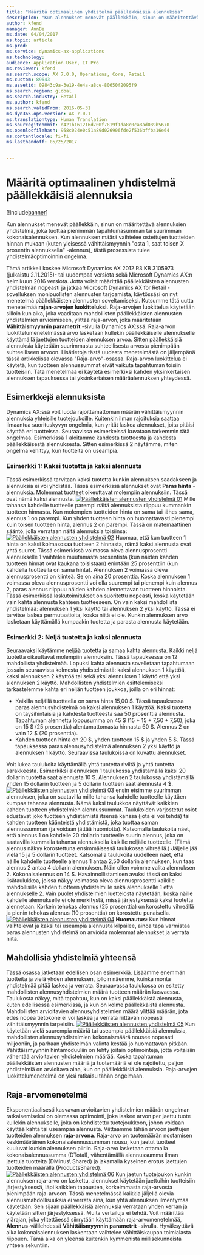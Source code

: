 ```yaml
---
title: "Määritä optimaalinen yhdistelmä päällekkäisiä alennuksia"
description: "Kun alennukset menevät päällekkäin, sinun on määritettävä alennuksien yhdistelmä, joka tuottaa pienimmän tapahtumasumman tai suurimman kokonaisalennuksen. Kun alennuksen määrä vaihtelee ostettujen tuotteiden hinnan mukaan (kuten yleisessä vähittäismyynnin &quot;osta 1, saat toisen X prosentin alennuksella&quot; -alennus), tästä prosessista tulee yhdistelmäoptimoinnin ongelma."
author: kfend
manager: AnnBe
ms.date: 04/04/2017
ms.topic: article
ms.prod: 
ms.service: dynamics-ax-applications
ms.technology: 
audience: Application User, IT Pro
ms.reviewer: kfend
ms.search.scope: AX 7.0.0, Operations, Core, Retail
ms.custom: 89643
ms.assetid: 09843c9a-3e19-4e4a-a8ce-80650f2095f9
ms.search.region: global
ms.search.industry: Retail
ms.author: kfend
ms.search.validFrom: 2016-05-31
ms.dyn365.ops.version: AX 7.0.1
ms.translationtype: Human Translation
ms.sourcegitcommit: d421b161216d700f7819f1da8c0ca8ad089b5670
ms.openlocfilehash: 958c024e0c51a89d026906fde2f536bffba16e64
ms.contentlocale: fi-fi
ms.lasthandoff: 05/25/2017


---
```


# <a name="determine-the-optimal-combination-of-overlapping-discounts"></a>Määritä optimaalinen yhdistelmä päällekkäisiä alennuksia

[!include[banner](includes/banner.md)]


Kun alennukset menevät päällekkäin, sinun on määritettävä alennuksien yhdistelmä, joka tuottaa pienimmän tapahtumasumman tai suurimman kokonaisalennuksen. Kun alennuksen määrä vaihtelee ostettujen tuotteiden hinnan mukaan (kuten yleisessä vähittäismyynnin "osta 1, saat toisen X prosentin alennuksella" -alennus), tästä prosessista tulee yhdistelmäoptimoinnin ongelma.

Tämä artikkeli koskee Microsoft Dynamics AX 2012 R3 KB 3105973 (julkaistu 2.11.2015)- tai uudempaa versiota sekä Microsoft Dynamics AX:n helmikuun 2016 versiota. Jotta voisit määrittää päällekkäisten alennusten yhdistelmän nopeasti ja jatkaa Microsoft Dynamics AX for Retail -sovelluksen monipuolisten alennusten tarjoamista, käytössäsi on nyt menetelmä päällekkäisten alennusten soveltamiseksi. Kutsumme tätä uutta menetelmää **rajan-arvojen luokitteluksi**. Raja-arvojen luokittelua käytetään silloin kun aika, joka vaaditaan mahdollisten päällekkäisten alennusten yhdistelmien arvioimiseen, ylittää raja-arvon, joka määritetään **Vähittäismyynnin parametrit** -sivulla Dynamics AX:ssä. Raja-arvon luokittelumenetelmässä arvo lasketaan kullekin päällekkäiselle alennukselle käyttämällä jaettujen tuotteiden alennuksen arvoa. Sitten päällekkäisiä alennuksia käytetään suurimmasta suhteellisesta arvosta pienimpään suhteelliseen arvoon. Lisätietoja tästä uudesta menetelmästä on jäljempänä tässä artikkelissa olevassa "Raja-arvo"-osassa. Raja-arvon luokittelua ei käytetä, kun tuotteen alennussummat eivät vaikuta tapahtuman toisiin tuotteisiin. Tätä menetelmää ei käytetä esimerkiksi kahden yksinkertaisen alennuksen tapauksessa tai yksinkertaisen määräalennuksen yhteydessä.

## <a name="discount-examples"></a>Esimerkkejä alennuksista
Dynamics AX:ssä voit luoda rajoittamattoman määrän vähittäismyynnin alennuksia yhteisille tuotejoukoille. Kuitenkin ilman rajoituksia saattaa ilmaantua suorituskyvyn ongelmia, kun yrität laskea alennukset, joita pitäisi käyttää eri tuotteissa. Seuraavissa esimerkeissä kuvataan tarkemmin tätä ongelmaa. Esimerkissä 1 aloitamme kahdesta tuotteesta ja kahdesta päällekkäisestä alennuksesta. Sitten esimerkissä 2 näytämme, miten ongelma kehittyy, kun tuotteita on useampia.

### <a name="example-1-two-products-and-two-discounts"></a>Esimerkki 1: Kaksi tuotetta ja kaksi alennusta

Tässä esimerkissä tarvitaan kaksi tuotetta kunkin alennuksen saadakseen ja alennuksia ei voi yhdistää. Tässä esimerkissä alennukset ovat **Paras hinta** -alennuksia. Molemmat tuotteet oikeuttavat molempiin alennuksiin. Tässä ovat nämä kaksi alennusta. [![Päällekkäisten alennusten yhdistelmä 01](./media/overlapping-discount-combo-01.jpg)](./media/overlapping-discount-combo-01.jpg) Mille tahansa kahdelle tuotteelle parempi näitä alennuksista riippuu kummankin tuotteen hinnasta. Kun molempien tuotteiden hinta on sama tai lähes sama, alennus 1 on parempi. Kun yhden tuotteen hinta on huomattavasti pienempi kuin toisen tuotteen hinta, alennus 2 on parempi. Tässä on matemaattinen sääntö, jolla verrataan näitä alennuksia toisiinsa: [![Päällekkäisten alennusten yhdistelmä 02](./media/overlapping-discount-combo-02.jpg)](./media/overlapping-discount-combo-02.jpg) Huomaa, että kun tuotteen 1 hinta on kaksi kolmasosaa tuotteen 2 hinnasta, nämä kaksi alennusta ovat yhtä suuret. Tässä esimerkissä voimassa oleva alennusprosentti alennukselle 1 vaihtelee muutamasta prosentista (kun näiden kahden tuotteen hinnat ovat kaukana toisistaan) enintään 25 prosenttiin (kun kahdella tuotteella on sama hinta). Alennuksen 2 voimassa oleva alennusprosentti on kiinteä. Se on aina 20 prosenttia. Koska alennuksen 1 voimassa oleva alennusprosentti voi olla suurempi tai pienempi kuin alennus 2, paras alennus riippuu näiden kahden alennettavan tuotteen hinnoista. Tässä esimerkissä laskutoimitukset on suoritettu nopeasti, koska käytetään vain kahta alennusta kahteen tuotteeseen. On vain kaksi mahdollista yhdistelmää: alennuksen 1 yksi käyttö tai alennuksen 2 yksi käyttö. Tässä ei tarvitse laskea permutaatioita, koska niitä ei ole. Kunkin alennuksen arvo lasketaan käyttämällä kumpaakin tuotetta ja parasta alennusta käytetään.

### <a name="example-2-four-products-and-two-discounts"></a>Esimerkki 2: Neljä tuotetta ja kaksi alennusta

Seuraavaksi käytämme neljää tuotetta ja samaa kahta alennusta. Kaikki neljä tuotetta oikeuttavat molempiin alennuksiin. Tässä tapauksessa on 12 mahdollista yhdistelmää. Lopuksi kahta alennusta sovelletaan tapahtumaan jossain seuraavista kolmesta yhdistelmästä: kaksi alennuksen 1 käyttöä, kaksi alennuksen 2 käyttöä tai sekä yksi alennuksen 1 käyttö että yksi alennuksen 2 käyttö. Mahdollisten yhdistelmien esittelemiseksi tarkastelemme kahta eri neljän tuotteen joukkoa, joilla on eri hinnat:

-   Kaikilla neljällä tuotteella on sama hinta 15,00 $. Tässä tapauksessa paras alennusyhdistelmä on kaksi alennuksen 1 käyttöä. Kaksi tuotetta on täysihintaisia ja kahdesta tuotteesta saa 50 prosenttia alennusta. Tapahtuman alennettu loppusumma on 45 $ (15 + 15 + 7,50 + 7,50), joka on 15 $ (25 prosenttia) alentamattomasta hinnasta 60 $. Alennus 2 on vain 12 $ (20 prosenttia).
-   Kahden tuotteen hinta on 20 $, yhden tuotteen 15 $ ja yhden 5 $. Tässä tapauksessa paras alennusyhdistelmä alennuksen 2 yksi käyttö ja alennuksen 1 käyttö. Seuraavissa taulukoissa on kuvattu alennukset.

Voit lukea taulukoita käyttämällä yhtä tuotetta riviltä ja yhtä tuotetta sarakkeesta. Esimerkiksi alennuksen 1 taulukossa yhdistämällä kaksi 20 dollarin tuotetta saat alennusta 10 $. Alennuksen 2 taulukossa yhdistämällä yhden 15 dollarin tuotteen ja 5 dollarin tuotteen saat alennusta 4 $. [![Päällekkäisten alennusten yhdistelmä 03](./media/overlapping-discount-combo-03.jpg)](./media/overlapping-discount-combo-03.jpg) ensin etsimme suurimman alennuksen, joka on saatavilla mille tahansa kahdelle tuotteelle käyttäen kumpaa tahansa alennusta. Nämä kaksi taulukkoa näyttävät kaikkien kahden tuotteen yhdistelmien alennussummat. Taulukoiden varjostetut osiot edustavat joko tuotteen yhdistämistä itsensä kanssa (jota ei voi tehdä) tai kahden tuotteen käänteistä yhdistämistä, joka tuottaa saman alennussumman (ja voidaan jättää huomiotta). Katsomalla taulukoita näet, että alennus 1 on kahdelle 20 dollarin tuotteelle suurin alennus, joka on saatavilla kummalla tahansa alennuksella kaikille neljälle tuotteelle. (Tämä alennus näkyy korostettuna ensimmäisessä taulukossa vihreällä.) Jäljelle jää vielä 15 ja 5 dollarin tuotteet. Katsomalla taulukoita uudelleen näet, että näille kahdelle tuotteelle alennus 1 antaa 2,50 dollarin alennuksen, kun taas alennus 2 antaa 4 dollarin alennuksen. Näin ollen voimme valita alennuksen 2. Kokonaisalennus on 14 $. Havainnollistamisen avuksi tässä on kaksi lisätaulukkoa, joissa näkyy voimassa oleva alennusprosentti kaikille mahdollisille kahden tuotteen yhdistelmille sekä alennukselle 1 että alennukselle 2. Vain puolet yhdistelmien luettelosta näytetään, koska näille kahdelle alennukselle ei ole merkitystä, missä järjestyksessä kaksi tuotetta alennetaan. Korkein tehokas alennus (25 prosenttia) on korostettu vihreällä ja pienin tehokas alennus (10 prosenttia) on korostettu punaisella. [![Päällekkäisten alennusten yhdistelmä 04](./media/overlapping-discount-combo-04.jpg)](./media/overlapping-discount-combo-04.jpg) **Huomautus:** Kun hinnat vaihtelevat ja kaksi tai useampia alennusta kilpailee, ainoa tapa varmistaa paras alennusten yhdistelmä on arvioida molemmat alennukset ja verrata niitä.

## <a name="total-possible-combinations"></a>Mahdollisia yhdistelmiä yhteensä
Tässä osassa jatketaan edellisen osan esimerkkiä. Lisäämme enemmän tuotteita ja vielä yhden alennuksen, jolloin näemme, kuinka monta yhdistelmää pitää laskea ja verrata. Seuraavassa taulukossa on esitetty mahdollisten alennusyhdistelmien määrä tuotteen määrän kasvaessa. Taulukosta näkyy, mitä tapahtuu, kun on kaksi päällekkäistä alennusta, kuten edellisessä esimerkissä, ja kun on kolme päällekkäistä alennusta. Mahdollisten arvioitavien alennusyhdistelmien määrä ylittää määrän, jota edes nopea tietokone ei voi laskea ja verrata riittävän nopeasti vähittäismyynnin tarpeisiin. [![Päällekkäisten alennusten yhdistelmä 05](./media/overlapping-discount-combo-05.jpg)](./media/overlapping-discount-combo-05.jpg) Kun käytetään vielä suurempia määriä tai useampia päällekkäisiä alennuksia, mahdollisten alennusyhdistelmien kokonaismäärä nousee nopeasti miljooniin, ja parhaan yhdistelmän valinta kestää jo huomattavan pitkään. Vähittäismyynnin hintamoduuliin on tehty joitain optimointeja, jotta voitaisiin vähentää arvioitavien yhdistelmien määrää. Koska tapahtuman päällekkäisten alennusten määriä ja tuotemääriä ei ole rajoitettu, paljon yhdistelmiä on arvioitava aina, kun on päällekkäisiä alennuksia. Raja-arvojen luokittelumenetelmä on yksi ratkaisu tähän ongelmaan.

## <a name="marginal-value-method"></a>Raja-arvomenetelmä
Eksponentiaalisesti kasvavan arvioitavien yhdistelmien määrän ongelman ratkaisemiseksi on olemassa optimointi, joka laskee arvon per jaettu tuote kullekin alennukselle, joka on kohdistettu tuotejoukkoon, johon voidaan käyttää kahta tai useampaa alennusta. Viittaamme tähän arvoon jaettujen tuotteiden alennuksen **raja-arvona**. Raja-arvo on tuotemäärän nostamisen keskimääräinen kokonaisalennussumman nousu, kun jaetut tuotteet kuuluvat kunkin alennuksen piiriin. Raja-arvo lasketaan ottamalla kokonaisalennussumma (DTotal), vähentämällä alennussumma ilman jaettuja tuotteita (DMinus\\ Shared) ja jakamalla kyseinen erotus jaettujen tuotteiden määrällä (ProductsShared). [![Päällekkäisten alennusten yhdistelmä 06](./media/overlapping-discount-combo-06.jpg)](./media/overlapping-discount-combo-06.jpg) Kun jaetun tuotejoukon kunkin alennuksen raja-arvo on laskettu, alennukset käytetään jaettuihin tuotteisiin järjestyksessä, läpi kaikkien tapausten, korkeimmasta raja-arvosta pienimpään raja-arvoon. Tässä menetelmässä kaikkia jäljellä olevia alennusmahdollisuuksia ei verrata aina, kun yhtä alennuksen ilmentymää käytetään. Sen sijaan päällekkäisiä alennuksia verrataan yhden kerran ja käytetään sitten järjestyksessä. Muita vertailuja ei tehdä. Voit määrittää ylärajan, joka ylitettäessä siirrytään käyttämään raja-arvomenetelmää, **Alennus**-välilehdessä **Vähittäismyynnin parametrit** -sivulla. Hyväksyttävä aika kokonaisalennuksen laskentaan vaihtelee vähittäiskaupan toimialasta riippuen. Tämä aika on yleensä kuitenkin kymmenistä millisekunneista yhteen sekuntiin.





